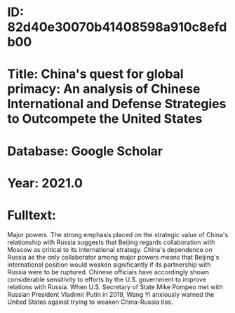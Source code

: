 # ID: 82d40e30070b41408598a910c8efdb00
# Title: China's quest for global primacy: An analysis of Chinese International and Defense Strategies to Outcompete the United States
# Database: Google Scholar
# Year: 2021.0
# Fulltext:
Major powers.
The strong emphasis placed on the strategic value of China's relationship with Russia suggests that Beijing regards collaboration with Moscow as critical to its international strategy.
China's dependence on Russia as the only collaborator among major powers means that Beijing's international position would weaken significantly if its partnership with Russia were to be ruptured.
Chinese officials have accordingly shown considerable sensitivity to efforts by the U.S. government to improve relations with Russia.
When U.S. Secretary of State Mike Pompeo met with Russian President Vladimir Putin in 2019, Wang Yi anxiously warned the United States against trying to weaken China-Russia ties.